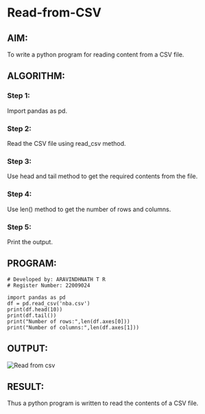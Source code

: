 # Read-from-CSV

## AIM:
To write a python program for reading content from a CSV file.

## ALGORITHM:
### Step 1:
Import pandas as pd.
### Step 2:
Read the CSV file using read_csv method.
### Step 3:
Use head and tail method to get the required contents from the file.
### Step 4:
Use len() method to get the number of rows and columns.
### Step 5:
Print the output.

## PROGRAM:
```
# Developed by: ARAVINDHNATH T R
# Register Number: 22009024

import pandas as pd
df = pd.read_csv('nba.csv')
print(df.head(10))
print(df.tail())
print("Number of rows:",len(df.axes[0]))
print("Number of columns:",len(df.axes[1]))
```
## OUTPUT:
![Read from csv](https://user-images.githubusercontent.com/118790841/214722296-ea18c907-2a8f-4995-9aa9-755dd142794c.jpg)

## RESULT:
Thus a python program is written to read the contents of a CSV file.
